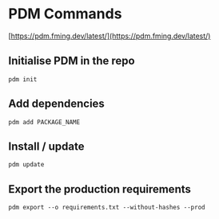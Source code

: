 # PDM Commands

[https://pdm.fming.dev/latest/](https://pdm.fming.dev/latest/)

## Initialise PDM in the repo

`pdm init`

## Add dependencies

`pdm add PACKAGE_NAME`

## Install / update

`pdm update`

## Export the production requirements

`pdm export --o requirements.txt --without-hashes --prod`
